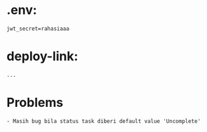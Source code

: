 # .env:

    jwt_secret=rahasiaaa

# deploy-link:

    ...
# Problems

    - Masih bug bila status task diberi default value 'Uncomplete'



